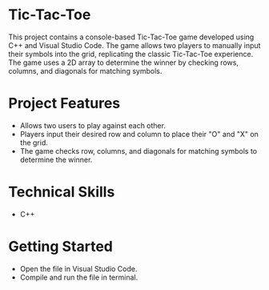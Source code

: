 # Tic-Tac-Toe 
This project contains a console-based Tic-Tac-Toe game developed using C++ and Visual Studio Code. The game allows two players to manually input their symbols into the grid, replicating the classic Tic-Tac-Toe experience. The game uses a 2D array to determine the winner by checking rows, columns, and diagonals for matching symbols. 

# Project Features 
- Allows two users to play against each other.
- Players input their desired row and column to place their "O" and "X" on the grid.
- The game checks row, columns, and diagonals for matching symbols to determine the winner.

# Technical Skills
- C++

# Getting Started 
- Open the file in Visual Studio Code.
- Compile and run the file in terminal. 

